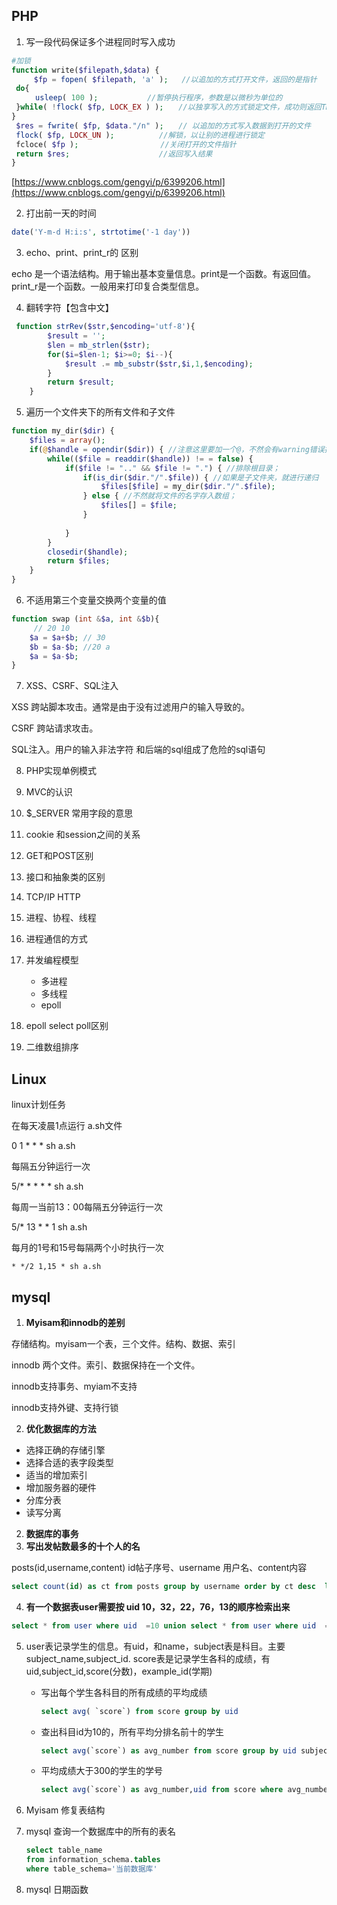 ## PHP 

1. 写一段代码保证多个进程同时写入成功

```php
#加锁
function write($filepath,$data) {
     $fp = fopen( $filepath, 'a' );   //以追加的方式打开文件，返回的是指针
 do{
 　　 usleep( 100 ); 　　　　　　//暂停执行程序，参数是以微秒为单位的
 }while( !flock( $fp, LOCK_EX ) );　　//以独享写入的方式锁定文件，成功则返回TRUE，否则FALSE
}
 $res = fwrite( $fp, $data."/n" );　　// 以追加的方式写入数据到打开的文件
 flock( $fp, LOCK_UN );　　　　　　//解锁，以让别的进程进行锁定
 fcloce( $fp );　　　　　　　　　　　//关闭打开的文件指针
 return $res;　　　　　　　　　　　　//返回写入结果
}

```

[https://www.cnblogs.com/gengyi/p/6399206.html](https://www.cnblogs.com/gengyi/p/6399206.html)

2. 打出前一天的时间

```php
date('Y-m-d H:i:s', strtotime('-1 day'))
```

3. echo、print、print_r的 区别

echo 是一个语法结构。用于输出基本变量信息。print是一个函数。有返回值。print_r是一个函数。一般用来打印复合类型信息。

4. 翻转字符【包含中文】

```php
 function strRev($str,$encoding='utf-8'){
        $result = '';
        $len = mb_strlen($str);
        for($i=$len-1; $i>=0; $i--){
            $result .= mb_substr($str,$i,1,$encoding);
        }
        return $result;
    }
```

5. 遍历一个文件夹下的所有文件和子文件

```php
function my_dir($dir) {
    $files = array();
    if(@$handle = opendir($dir)) { //注意这里要加一个@，不然会有warning错误提示：）
        while(($file = readdir($handle)) != = false) {
            if($file != ".." && $file != ".") { //排除根目录；
                if(is_dir($dir."/".$file)) { //如果是子文件夹，就进行递归
                    $files[$file] = my_dir($dir."/".$file);
                } else { //不然就将文件的名字存入数组；
                    $files[] = $file;
                }
 
            }
        }
        closedir($handle);
        return $files;
    }
}
```

6. 不适用第三个变量交换两个变量的值

```php
function swap (int &$a, int &$b){
     // 20 10 
    $a = $a+$b; // 30
    $b = $a-$b; //20 a
    $a = $a-$b;
}
```

7. XSS、CSRF、SQL注入

XSS 跨站脚本攻击。通常是由于没有过滤用户的输入导致的。

CSRF 跨站请求攻击。

SQL注入。用户的输入非法字符 和后端的sql组成了危险的sql语句

8. PHP实现单例模式
9. MVC的认识



10. $_SERVER 常用字段的意思
11. cookie 和session之间的关系
12. GET和POST区别
13. 接口和抽象类的区别
14. TCP/IP HTTP
15. 进程、协程、线程
16. 进程通信的方式
17. 并发编程模型
    - 多进程
    - 多线程
    - epoll
18. epoll select  poll区别
19. 二维数组排序

## Linux

linux计划任务

在每天凌晨1点运行 a.sh文件

0 1 * * *  sh a.sh

每隔五分钟运行一次

5/* * * * * sh a.sh

每周一当前13：00每隔五分钟运行一次

5/* 13 * * 1 sh a.sh

每月的1号和15号每隔两个小时执行一次

`* */2 1,15 * sh a.sh`



## mysql

1. **Myisam和innodb的差别**

存储结构。myisam一个表，三个文件。结构、数据、索引

innodb 两个文件。索引、数据保持在一个文件。

innodb支持事务、myiam不支持

innodb支持外键、支持行锁

2. **优化数据库的方法**

- 选择正确的存储引擎
- 选择合适的表字段类型
- 适当的增加索引
- 增加服务器的硬件
- 分库分表
- 读写分离

2. **数据库的事务**
3. **写出发帖数最多的十个人的名**

posts(id,username,content) id帖子序号、username 用户名、content内容

```sql
select count(id) as ct from posts group by username order by ct desc  limit 10;
```

4. **有一个数据表user需要按 uid 10，32，22，76，13的顺序检索出来**

```sql 
select * from user where uid  =10 union select * from user where uid  =32 union select * from user where uid  =22 union select * from user where uid  =22 union select * from user where uid  =76 union select * from user where uid  =13
```

5. user表记录学生的信息。有uid，和name，subject表是科目。主要subject_name,subject_id. score表是记录学生各科的成绩，有uid,subject_id,score(分数)，example_id(学期)

   - 写出每个学生各科目的所有成绩的平均成绩

     ```sql
     select avg( `score`) from score group by uid
     ```

   - 查出科目id为10的，所有平均分排名前十的学生

     ```sql
     select avg(`score`) as avg_number from score group by uid subject_id having (subject_id =10 ) limit 10
     ```

   - 平均成绩大于300的学生的学号

     ```sql
     select avg(`score`) as avg_number,uid from score where avg_number > 300
     ```

6. Myisam 修复表结构

7. mysql 查询一个数据库中的所有的表名

   ```sql
   select table_name 
   from information_schema.tables 
   where table_schema='当前数据库'
   ```

   

8. mysql 日期函数